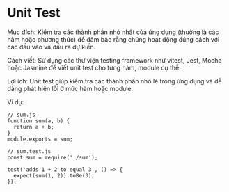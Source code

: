 # Unit Test
Mục đích: Kiểm tra các thành phần nhỏ nhất của ứng dụng (thường là các hàm hoặc phương thức) để đảm bảo rằng chúng hoạt động đúng cách với các đầu vào và đầu ra dự kiến.

Cách viết: Sử dụng các thư viện testing framework như vitest, Jest, Mocha hoặc Jasmine để viết unit test cho từng hàm, module cụ thể.

Lợi ích: Unit test giúp kiểm tra các thành phần nhỏ lẻ trong ứng dụng và dễ dàng phát hiện lỗi ở mức hàm hoặc module.

Ví dụ:
```
// sum.js
function sum(a, b) {
  return a + b;
}
module.exports = sum;

// sum.test.js
const sum = require('./sum');

test('adds 1 + 2 to equal 3', () => {
  expect(sum(1, 2)).toBe(3);
});
```